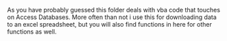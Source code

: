 As you have probably guessed this folder deals with vba code that touches on Access Databases.  More often than not i use this for downloading data to an excel spreadsheet, but you will also find functions in here for other functions as well.
